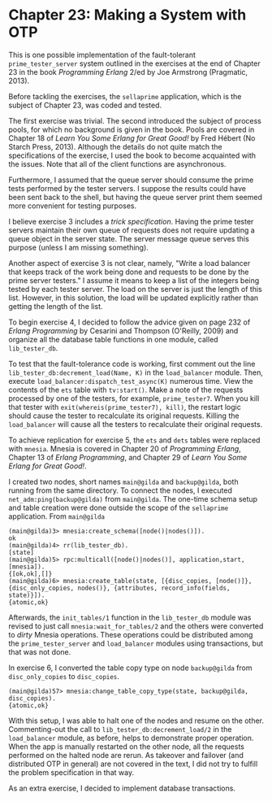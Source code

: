 # Chapter 23: Making a System with OTP

This is one possible implementation of the fault-tolerant `prime_tester_server` system outlined in the exercises at the end of Chapter 23 in the book _Programming Erlang_ 2/ed by Joe Armstrong (Pragmatic, 2013).

Before tackling the exercises, the `sellaprime` application, which is the subject of Chapter 23, was coded and tested.

The first exercise was trivial. The second introduced the subject of process pools, for which no background is given in the book. Pools are covered in Chapter 18 of _Learn You Some Erlang for Great Good!_ by Fred H&eacute;bert (No Starch Press, 2013). Although the details do not quite match the specifications of the exercise, I used the book to become acquainted with the issues. Note that all of the client functions are asynchronous.

Furthermore, I assumed that the queue server should consume the prime tests performed by the tester servers. I suppose the results could have been sent back to the shell, but having the queue server print them seemed more convenient for testing purposes.

I believe exercise 3 includes a _trick specification_. Having the prime tester servers maintain their own queue of requests does not require updating a queue object in the server state. The server message queue serves this purpose (unless I am missing something).

Another aspect of exercise 3 is not clear, namely, "Write a load balancer that keeps track of the work being done and requests to be done by the prime server testers." I assume it means to keep a list of the integers being tested by each tester server. The load on the server is just the length of this list. However, in this solution, the load will be updated explicitly rather than getting the length of the list.

To begin exercise 4, I decided to follow the advice given on page 232 of _Erlang Programming_ by Cesarini and Thompson (O'Reilly, 2009) and organize all the database table functions in one module, called `lib_tester_db`.

To test that the fault-tolerance code is working, first comment out the line `lib_tester_db:decrement_load(Name, K)` in the `load_balancer` module. Then, execute `load_balancer:dispatch_test_async(K)` numerous time. View the contents of the `ets` table with `tv:start()`. Make a note of the requests processed by one of the testers, for example, `prime_tester7`. When you kill that tester with `exit(whereis(prime_tester7), kill)`, the restart logic should cause the tester to recalculate its original requests. Killing the `load_balancer` will cause all the testers to recalculate their original requests.

To achieve replication for exercise 5, the `ets` and `dets` tables were replaced with `mnesia`. Mnesia is covered in Chapter 20 of _Programming Erlang_, Chapter 13 of _Erlang Programming_, and Chapter 29 of _Learn You Some Erlang for Great Good!_.

I created two nodes, short names `main@gilda` and `backup@gilda`, both running from the same directory. To connect the nodes, I executed `net_adm:ping(backup@gilda)` from `main@gilda`. The one-time schema setup and table creation were done outside the scope of the `sellaprime` application. From `main@gilda`

	(main@gilda)3> mnesia:create_schema([node()|nodes()]).
	ok
	(main@gilda)4> rr(lib_tester_db).
	[state]
	(main@gilda)5> rpc:multicall([node()|nodes()], application,start,[mnesia]).
	{[ok,ok],[]}
	(main@gilda)6> mnesia:create_table(state, [{disc_copies, [node()]}, {disc_only_copies, nodes()}, {attributes, record_info(fields, state)}]).
	{atomic,ok}

Afterwards, the `init_tables/1` function in the `lib_tester_db` module was revised to just call `mnesia:wait_for_tables/2` and the others were converted to _dirty_ Mnesia operations. These operations could be distributed among the `prime_tester_server` and `load_balancer` modules using transactions, but that was not done.

In exercise 6, I converted the table copy type on node `backup@gilda` from `disc_only_copies` to `disc_copies`.

	(main@gilda)57> mnesia:change_table_copy_type(state, backup@gilda, disc_copies).
	{atomic,ok}

With this setup, I was able to halt one of the nodes and resume on the other. Commenting-out the call to `lib_tester_db:decrement_load/2` in the `load_balancer` module, as before, helps to demonstrate proper operation. When the app is manually restarted on the other node, all the requests performed on the halted node are rerun. As takeover and failover (and distributed OTP in general) are not covered in the text, I did not try to fulfill the problem specification in that way.

As an extra exercise, I decided to implement database transactions.
